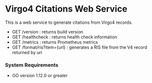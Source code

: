 # Virgo4 Citations Web Service

This is a web service to generate citations from Virgo4 records.

* GET /version : returns build version
* GET /healthcheck : returns health check information
* GET /metrics : returns Prometheus metrics
* GET /format/ris?item={url} : generates a RIS file from the V4 record returned by url

### System Requirements

* GO version 1.12.0 or greater
